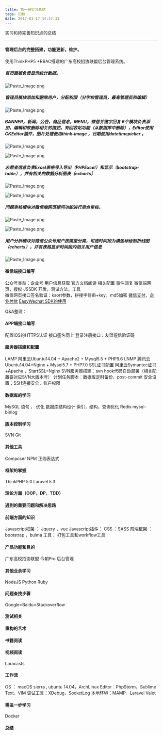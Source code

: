 ```yaml
---
title: 第一份实习总结
tags: 归档
date: 2017-03-17 14:57:31
---
```


实习和待完善知识点的总结

<!-- more -->

---
#### 管理后台的完整搭建，功能更新，维护。

使用ThinkPHP5 +RBAC搭建的广东高校招协联盟后台管理系统。          

            
 #####  首页面板负责显示统计数据。

![Paste_Image.png](/img/xuegeng/3830995-4970b99c36f96d17.png?imageMogr2/auto-orient/strip%7CimageView2/2/w/1240)

 ##### 管理员模块添加和删除用户，分配权限（分学校管理员，最高管理员和编辑）

![Paste_Image.png](/img/xuegeng/3830995-d74d6963af2fa4c6.png?imageMogr2/auto-orient/strip%7CimageView2/2/w/1240)

#####  BANNER，新闻，公告，商品信息，MENU，微信关键字回复 6个模块负责添加，编辑和软删除相关的描述，有回收站功能（从数据库中删除），Editor使用CKEditor插件，图片处理使用think-image ，日期使用datetimepicker 。

![Paste_Image.png](/img/xuegeng/3830995-9fed3a4b06b5f366.png?imageMogr2/auto-orient/strip%7CimageView2/2/w/1240)

![Paste_Image.png](/img/xuegeng/3830995-9afc270d75f5bb10.png?imageMogr2/auto-orient/strip%7CimageView2/2/w/1240)


##### 志愿者信息负责Excel表格导入导出（PHPExcel）和显示（bootstrap-table），并有相关的数据分析图表（echarts）

![Paste_Image.png](/img/xuegeng/3830995-71f70ee2766651f0.png?imageMogr2/auto-orient/strip%7CimageView2/2/w/1240)

![Paste_Image.png](/img/xuegeng/3830995-95bd66bee1558f24.png?imageMogr2/auto-orient/strip%7CimageView2/2/w/1240)


##### 问题审核模块对微信端网页提问功能进行后台审核。

![Paste_Image.png](/img/xuegeng/3830995-3f4886e2eb52987b.png?imageMogr2/auto-orient/strip%7CimageView2/2/w/1240)

![Paste_Image.png](/img/xuegeng/3830995-3bc1d805dc30954f.png?imageMogr2/auto-orient/strip%7CimageView2/2/w/1240)

##### 用户分析模块对微信公众号用户按类型分类，可选时间段为横坐标绘制折线图（echarts），并有表格显示时间段内相关用户信息

![Paste_Image.png](/img/xuegeng/3830995-ba23489ad9537328.png?imageMogr2/auto-orient/strip%7CimageView2/2/w/1240)

                 

#### 微信端接口编写

公众号类型：企业号
用户信息获取
[官方文档阅读](https://mp.weixin.qq.com/wiki/home/)
相关配置 
事件回复 
微信端网页，授权 JSSDK
开发，测试方法，工具  
微信网页接口签名验证：ksort参数，拼接字符串+key，md5加密
[微信支付](https://pay.weixin.qq.com/wiki/doc/api/jsapi.php?chapter=1_1)，[企业付款](https://pay.weixin.qq.com/wiki/doc/api/tools/mch_pay.php?chapter=14_1) 
[EasyWechat SDK的使用](https://easywechat.org/zh-cn/docs/)

Q&A整理：



#### APP端接口编写

配置iOS的HTTPS认证
接口签名同上
登录注册接口：友盟短信验证码

#### 服务器搭建和配置

LAMP  阿里云Ubuntu14.04 + Apache2 + Mysql5.5 + PHP5.6
LNMP 腾讯云Ubuntu14.04+Nginx + Mysql5.7 + PHP7.0
SSL证书配置  阿里云Symantec证书+Apache ，StartSSL+Nginx
SVN服务器搭建：svn hook代码自动部署（相关配置要对应SVN大版本号）
计划任务脚本：数据库定时备份，post-commit
安全设置：SSH连接安全，账户权限

#### 数据库的学习
MySQL 语句 ， 优化 
数据库结构设计
索引，结构，查询优化
Redis
mysql-binlog

#### 版本控制学习

SVN
Git

#### 其他工具

Composer
NPM
正则表达式

#### 框架的掌握

ThinkPHP 5.0
Laravel 5.3

#### 理论方面（OOP，DP，TDD）


#### 遇到的重要问题和解决思路


#### 前端方面的知识

Javascript框架 ： Jquery ，vue
Javascript插件：
CSS ：SASS
前端框架 ： bootstrap ，bulma
工具： 打包工具和workflow工具

#### 产品功能和目的

广东高校招协联盟
今朝Pro
后台管理

#### 其他业余学习

NodeJS
Python
Ruby

#### 问题查找步骤
Google>Baidu>Stackoverflow

#### 测试相关

#### 重构的艺术

#### 书籍阅读

#### 视频阅读

Laracasts

#### 工作流

OS ： macOS sierra , ubuntu 14.04，ArchLinux
Editor：PhpStorm，Sublime Text，VIM
调试工具：XDebug，SocketLog
本地环境：MAMP，Laravel Valet

#### 需进一步学习

Docker

#### 总结

